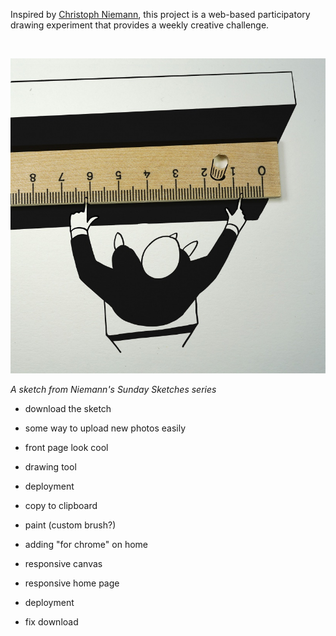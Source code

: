 Inspired by [Christoph Niemann](https://www.wired.com/2016/12/sunday-sketching-christoph-niemann-tells-brutal-truth-creative-process/), this project is a web-based participatory drawing experiment that provides a weekly creative challenge.

<br/>

![Sunday sketch](/imgs/readme.jpeg)

*A sketch from Niemann's Sunday Sketches series*

* download the sketch
* some way to upload new photos easily
* front page look cool
* drawing tool
* deployment
* copy to clipboard
* paint (custom brush?)


* adding "for chrome" on home
* responsive canvas
* responsive home page
* deployment
* fix download
